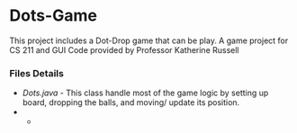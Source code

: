 # Dots-Game
This project includes a Dot-Drop game that can be play. 
A game project for CS 211 and GUI Code provided by Professor Katherine Russell

### Files Details
 - *Dots.java* - This class handle most of the game logic by setting up board, dropping the balls, and moving/ update its position.
 - *

